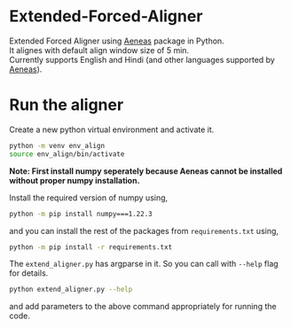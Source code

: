 # Extended-Forced-Aligner  

Extended Forced Aligner using [Aeneas](https://www.readbeyond.it/aeneas/docs/index.html#) package in Python.  
It alignes with default align window size of 5 min.  
Currently supports English and Hindi (and other languages supported by [Aeneas](https://www.readbeyond.it/aeneas/docs/language.html)).  

# Run the aligner  

Create a new python virtual environment and activate it.  

```bash
python -m venv env_align
source env_align/bin/activate
```

**Note: First install numpy seperately because Aeneas cannot be installed without proper numpy installation.**  

Install the required version of numpy using,  

```bash
python -m pip install numpy===1.22.3
```

and you can install the rest of the packages from `requirements.txt` using,  

```bash
python -m pip install -r requirements.txt
```


The `extend_aligner.py` has argparse in it. So you can call with `--help` flag for details.  

```bash
python extend_aligner.py --help
```

and add parameters to the above command appropriately for running the code.  

